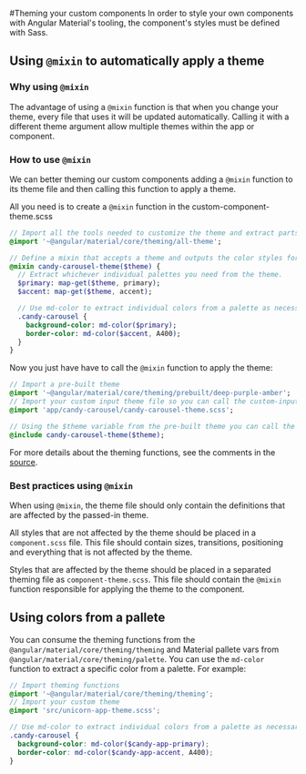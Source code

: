 #Theming your custom components
In order to style your own components with Angular Material's tooling, the component's styles must be defined with Sass.

## Using `@mixin` to automatically apply a theme

### Why using `@mixin`
The advantage of using a `@mixin` function is that when you change your theme, every file that uses it will be updated automatically.
Calling it with a different theme argument allow multiple themes within the app or component.

### How to use `@mixin`
We can better theming our custom components adding a `@mixin` function to its theme file and then calling this function to apply a theme.

All you need is to create a `@mixin` function in the custom-component-theme.scss

```sass
// Import all the tools needed to customize the theme and extract parts of it
@import '~@angular/material/core/theming/all-theme';

// Define a mixin that accepts a theme and outputs the color styles for the component.
@mixin candy-carousel-theme($theme) {
  // Extract whichever individual palettes you need from the theme.
  $primary: map-get($theme, primary);
  $accent: map-get($theme, accent);

  // Use md-color to extract individual colors from a palette as necessary.
  .candy-carousel {
    background-color: md-color($primary);
    border-color: md-color($accent, A400);
  }
}
```
Now you just have have to call the `@mixin` function to apply the theme:

```sass
// Import a pre-built theme
@import '~@angular/material/core/theming/prebuilt/deep-purple-amber';
// Import your custom input theme file so you can call the custom-input-theme function
@import 'app/candy-carousel/candy-carousel-theme.scss';

// Using the $theme variable from the pre-built theme you can call the theming function
@include candy-carousel-theme($theme);
```

For more details about the theming functions, see the comments in the
[source](https://github.com/angular/material2/blob/master/src/lib/core/theming/_theming.scss).

### Best practices using `@mixin`
When using `@mixin`, the theme file should only contain the definitions that are affected by the passed-in theme.

All styles that are not affected by the theme should be placed in a `component.scss` file. This file should contain sizes, transitions, positioning and everything that is not affected by the theme.

Styles that are affected by the theme should be placed in a separated theming file as `component-theme.scss`. This file should contain the `@mixin` function responsible for applying the theme to the component.


## Using colors from a pallete
You can consume the theming functions from the `@angular/material/core/theming/theming` and Material pallete vars from `@angular/material/core/theming/palette`. You can use the `md-color` function to extract a specific color from a palette. For example:

```scss
// Import theming functions
@import '~@angular/material/core/theming/theming';
// Import your custom theme
@import 'src/unicorn-app-theme.scss';

// Use md-color to extract individual colors from a palette as necessary.
.candy-carousel {
  background-color: md-color($candy-app-primary);
  border-color: md-color($candy-app-accent, A400);
}
```

